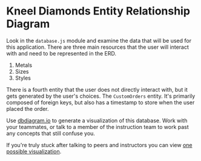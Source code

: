 # Kneel Diamonds Entity Relationship Diagram

Look in the `database.js` module and examine the data that will be used for this application. There are three main resources that the user will interact with and need to be represented in the ERD.

1. Metals
1. Sizes
1. Styles

There is a fourth entity that the user does not directly interact with, but it gets generated by the user's choices. The `CustomOrders` entity. It's primarily composed of foreign keys, but also has a timestamp to store when the user placed the order.

Use [dbdiagram.io](https://dbdiagram.io/d) to generate a visualization of this database. Work with your teammates, or talk to a member of the instruction team to work past any concepts that still confuse you.

If you're truly stuck after talking to peers and instructors you can view [one possible visualization](https://vimeo.com/523171683).